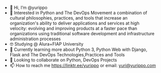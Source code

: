 - 👋 Hi, I’m @yurippo
- 👀 Interested in Python and The DevOps Movement a combination of cultural philosophies, practices, and tools that increase an organization's ability to deliver     applications and services at high velocity: evolving and improving products at a faster pace than organizations using traditional software development and infrastructure administration processes
- 🤓 Studying @ Alura+FIAP University
- 🌱 Currently learning more about Python 3, Python Web with Django, Flask and The DevOps Technologies,Practices and Tools  
- 💞️ Looking to collaborate on Python, DevOps Projects
- 📫 How to reach me https://linktr.ee/yurippo or email: yuri@yurippo.com

<!---
yurippo/yurippo is a ✨ special ✨ repository because its `README.md` (this file) appears on your GitHub profile.
You can click the Preview link to take a look at your changes.
--->
